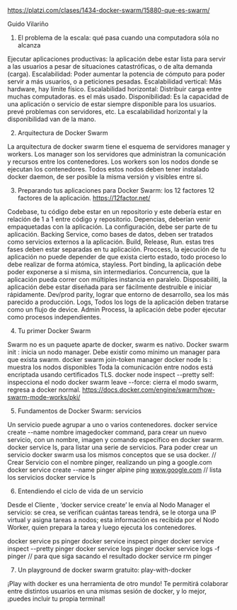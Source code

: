https://platzi.com/clases/1434-docker-swarm/15880-que-es-swarm/


Guido Vilariño

1. El problema de la escala: qué pasa cuando una computadora sóla no alcanza

Ejecutar aplicaciones productivas: la aplicación debe estar lista para servir a las usuarios a pesar de situaciones catastróficas, o de alta demanda (carga).
Escalabilidad: Poder aumentar la potencia de cómputo para poder servir a más usuarios, o a peticiones pesadas.
Escalabilidad vertical: Más hardware, hay límite físico.
Escalabilidad horizontal: Distribuir carga entre muchas computadoras. es el más usado.
Disponibilidad: Es la capacidad de una aplicación o servicio de estar siempre disponible para los usuarios. prevé problemas con servidores, etc.
La escalabilidad horizontal y la disponibilidad van de la mano.

2. Arquitectura de Docker Swarm

La arquitectura de docker swarm tiene el esquema de servidores manager y workers.
Los manager son los servidores que administran la comunicación y recursos entre los contenedores.
Los workers son los nodos donde se ejecutan los contenedores.
Todos estos nodos deben tener instalado docker daemon, de ser posible la misma versión y visibles entre sí.

3. Preparando tus aplicaciones para Docker Swarm: los 12 factores
12 factores de la aplicación.
https://12factor.net/

Codebase, tu código debe estar en un repositorio y este debería estar en relación de 1 a 1 entre código y repositorio.
Depencias, deberían venir empaquetadas con la aplicación.
La configuración, debe ser parte de tu aplicación.
Backing Service, como bases de datos, deben ser tratados como servicios externos a la aplicación.
Build, Release, Run. estas tres fases deben estar separadas en tu aplicación.
Proccess, la ejecución de tu aplicación no puede depender de que exista cierto estado, todo proceso lo debe realizar de forma atómica, stayless.
Port binding, la aplicación debe poder exponerse a si misma, sin intermediarios.
Concurrencia, que la aplicación pueda correr con múltiples instancia en paralelo.
Disposabiliti, la aplicación debe estar diseñada para ser fácilmente destruible e iniciar rápidamente.
Dev/prod parity, lograr que entorno de desarrollo, sea los más parecido a producción.
Logs, Todos los logs de la aplicación deben tratarse como un flujo de device.
Admin Process, la aplicación debe poder ejecutar como procesos independientes.

4. Tu primer Docker Swarm

Swarm no es un paquete aparte de docker, swarm es nativo.
Docker swarm init : inicia un nodo manager.
Debe existir como mínimo un manager para que exista swarm.
docker swarm join-token manager
docker node ls : muestra los nodos disponibles
Toda la comunicación entre nodos está encriptada usando certificados TLS.
docker node inspect --pretty self: inspecciona el nodo
docker swarm leave --force: cierra el modo swarm, regresa a docker normal.
https://docs.docker.com/engine/swarm/how-swarm-mode-works/pki/


5. Fundamentos de Docker Swarm: servicios

Un servicio puede agrupar a uno o varios contenedores.
docker service create --name nombre imagedocker command, para crear un nuevo servicio, con un nombre, imagen y comando específico en docker swarm.
docker service ls, para listar una serie de servicios.
Para poder crear un servicio docker swarm usa los mismos conceptos que se usa docker.
// Crear Servicio con el nombre pinger, realizando un ping a google.com
docker service create --name pinger alpine ping www.google.com
// lista los servicios
docker service ls


6. Entendiendo el ciclo de vida de un servicio

Desde el Cliente , ‘docker service create’ le envía al Nodo Manager el servicio: se crea, se verifican cuántas tareas tendrá, se le otorga una IP virtual y asigna tareas a nodos; esta información es recibida por el Nodo Worker, quien prepara la tarea y luego ejecuta los contenedores.

docker service ps pinger
docker service inspect pinger
docker service inspect --pretty pinger
docker service logs pinger
docker service logs -f pinger // para que siga sacando el resultado
docker service rm pinger

7. Un playground de docker swarm gratuito: play-with-docker

¡Play with docker es una herramienta de otro mundo! Te permitirá colaborar entre distintos usuarios en una mismas sesión de docker, y lo mejor, ¡puedes incluir tu propia terminal!







